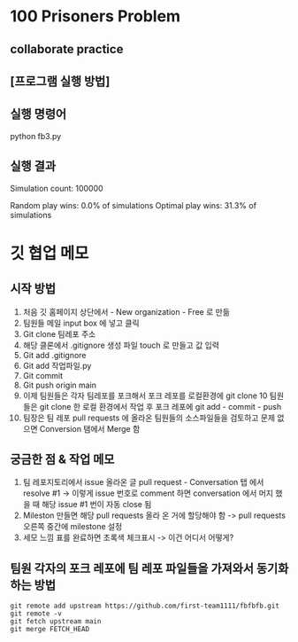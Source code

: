 # 100 Prisoners Problem
## collaborate practice

## [프로그램 실행 방법]

## 실행 명령어
python fb3.py

## 실행 결과
Simulation count: 100000

Random play wins:  0.0% of simulations
Optimal play wins: 31.3% of simulations


# 깃 협업 메모

## 시작 방법 
1. 처음 깃 홈페이지 상단에서 - New organization - Free 로 만듦
2. 팀원들 메일 input box 에 넣고 클릭
3. Git clone 팀레포 주소
4. 해당 클론에서 .gitignore 생성 파일 touch 로 만들고 값 입력
5. Git add .gitignore 
6. Git add 작업파일.py
7. Git commit 
8. Git push origin main
9. 이제 팀원들은 각자 팀레포를 포크해서 포크 레포를 로컬환경에 git clone 
10 팀원들은 git clone 한 로컬 환경에서 작업 후 포크 레포에 git add - commit - push 
11. 팀장은 팀 레포 pull requests 에 올라온  팀원들의 소스파일들을 검토하고 문제 없으면 Conversion 탬에서 Merge 함

## 궁금한 점 & 작업 메모
1. 팀 레포지토리에서 issue 올라온 글  pull request - Conversation 탭 에서 resolve #1 -> 이렇게 issue 번호로  comment 하면 conversation 에서 머지 했을 때 해당 issue #1 번이 자동 close	 됨
2. Mileston 만들면 해당 pull requests 올라 온 거에 할당해야 함 
	-> 	 pull requests 오른쪽 중간에 milestone 설정
3. 세모 느낌 표를 완료하면 초록색 체크표시 -> 이건 어디서 어떻게? 

## 팀원 각자의 포크 레포에 팀 레포 파일들을 가져와서 동기화하는 방법
	git remote add upstream https://github.com/first-team1111/fbfbfb.git
	git remote -v
	git fetch upstream main
	git merge FETCH_HEAD


